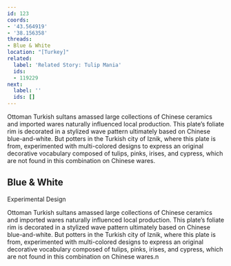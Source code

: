 ```yaml
---
id: 123
coords:
- '43.564919'
- '38.156358'
threads:
- Blue & White
location: "[Turkey]"
related:
  label: 'Related Story: Tulip Mania'
  ids:
  - 119229
next:
  label: ''
  ids: []
---
```


Ottoman Turkish sultans amassed large collections of Chinese ceramics and imported wares naturally influenced local production. This plate’s foliate rim is decorated in a stylized wave pattern ultimately based on Chinese blue-and-white. But potters in the Turkish city of Iznik, where this plate is from, experimented with multi-colored designs to express an original decorative vocabulary composed of tulips, pinks, irises, and cypress, which are not found in this combination on Chinese wares.

## Blue & White

Experimental Design

Ottoman Turkish sultans amassed large collections of Chinese ceramics and imported wares naturally influenced local production. This plate’s foliate rim is decorated in a stylized wave pattern ultimately based on Chinese blue-and-white. But potters in the Turkish city of Iznik, where this plate is from, experimented with multi-colored designs to express an original decorative vocabulary composed of tulips, pinks, irises, and cypress, which are not found in this combination on Chinese wares.n

